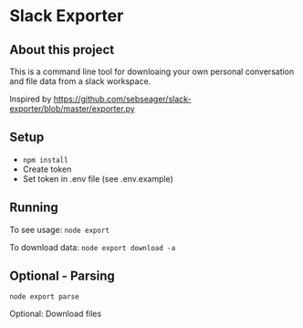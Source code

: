 
# Slack Exporter


## About this project

This is a command line tool for downloaing your own personal conversation and file data from a slack workspace.

Inspired by https://github.com/sebseager/slack-exporter/blob/master/exporter.py

## Setup

* `npm install`
* Create token
* Set token in .env file (see .env.example)

## Running

To see usage: 
 `node export`

To download data:
 `node export download -a`

## Optional - Parsing

`node export parse `

Optional: Download files

